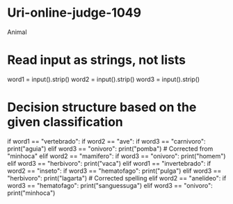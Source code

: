 # Uri-online-judge-1049
Animal
# Read input as strings, not lists
word1 = input().strip()
word2 = input().strip()
word3 = input().strip()

# Decision structure based on the given classification
if word1 == "vertebrado":
    if word2 == "ave":
        if word3 == "carnivoro":
            print("aguia")
        elif word3 == "onivoro":
            print("pomba")  # Corrected from "minhoca"
    elif word2 == "mamifero":
        if word3 == "onivoro":
            print("homem")
        elif word3 == "herbivoro":
            print("vaca")
elif word1 == "invertebrado":
    if word2 == "inseto":
        if word3 == "hematofago":
            print("pulga")
        elif word3 == "herbivoro":
            print("lagarta")  # Corrected spelling
    elif word2 == "anelideo":
        if word3 == "hematofago":
            print("sanguessuga")
        elif word3 == "onivoro":
            print("minhoca")
